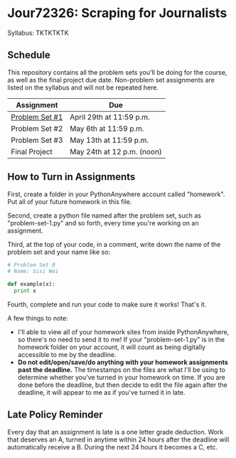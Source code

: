 # Jour72326: Scraping for Journalists
Syllabus: TKTKTKTK

## Schedule
This repository contains all the problem sets you'll be doing for the course, as well as the final project due date. Non-problem set assignments are listed on the syllabus and will not be repeated here.

| Assignment | Due |
| --- | --- |
| [Problem Set #1](problem-set-1.md) | April 29th at 11:59 p.m. |
| Problem Set #2 | May 6th at 11:59 p.m. |
| Problem Set #3 | May 13th at 11:59 p.m. |
| Final Project | May 24th at 12 p.m. (noon) |

## How to Turn in Assignments

First, create a folder in your PythonAnywhere account called "homework". Put all of your future homework in this file.

Second, create a python file named after the problem set, such as "problem-set-1.py" and so forth, every time you're working on an assignment.

Third, at the top of your code, in a comment, write down the name of the problem set and your name like so:
```python
# Problem Set 0
# Name: Sisi Wei

def example(x):
  print x
```

Fourth, complete and run your code to make sure it works! That's it.

A few things to note:
- I'll able to view all of your homework sites from inside PythonAnywhere, so there's no need to send it to me! If your "problem-set-1.py" is in the homework folder on your account, it will count as being digitally accessible to me by the deadline.
- <b>Do not edit/open/save/do anything with your homework assignments past the deadline.</b> The timestamps on the files are what I'll be using to determine whether you've turned in your homework on time. If you are done before the deadline, but then decide to edit the file again after the deadline, it will appear to me as if you've turned it in late.


## Late Policy Reminder

Every day that an assignment is late is a one letter grade deduction. Work that deserves an A, turned in anytime within 24 hours after the deadline will automatically receive a B. During the next 24 hours it becomes a C, etc.
